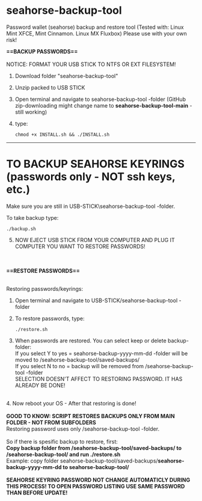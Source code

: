 # seahorse-backup-tool
Password wallet (seahorse) backup and restore tool (Tested with: Linux Mint XFCE, Mint Cinnamon. Linux MX Fluxbox)
Please use with your own risk!

<b> ==BACKUP PASSWORDS==</b><br><br>
NOTICE: FORMAT YOUR USB STICK TO NTFS OR EXT FILESYSTEM!

1. Download folder "seahorse-backup-tool"

2. Unzip packed to USB STICK

3. Open terminal and navigate to seahorse-backup-tool -folder (GitHub zip-downloading might change name to <b>seahorse-backup-tool-main</b> - still working)

4. type: <pre>```chmod +x INSTALL.sh && ./INSTALL.sh```</pre>

---------------------------------------------------------------------------------------------------------------------------------------------------------------------------------

# TO BACKUP SEAHORSE KEYRINGS (passwords only - NOT ssh keys, etc.)

Make sure you are still in USB-STICK\seahorse-backup-tool -folder.

To take backup type: <pre>```./backup.sh```</pre> 

5. NOW EJECT USB STICK FROM YOUR COMPUTER AND PLUG IT COMPUTER YOU WANT TO RESTORE PASSWORDS!
<br>
<br>
<b>==RESTORE PASSWORDS==</b><br>
<br>

Restoring passwords/keyrings:
		
1. Open terminal and navigate to USB-STICK/seahorse-backup-tool -folder

2. To restore passwords, type: <pre>```./restore.sh```</pre>

3. When passwords are restored. You can select keep or delete backup-folder:<br>
 If you select Y to yes = seahorse-backup-yyyy-mm-dd -folder will be moved to /seahorse-backup-tool/saved-backups/<br>
 If you select N to no =  backup will be removed from /seahorse-backup-tool -folder<br>
SELECTION DOESN'T AFFECT TO RESTORING PASSWORD. IT HAS ALREADY BE DONE!
<br>
4. Now reboot your OS - After that restoring is done!
<br><br>
<b>GOOD TO KNOW: SCRIPT RESTORES BACKUPS ONLY FROM MAIN FOLDER - NOT FROM SUBFOLDERS</b>
<br>
Restoring password uses only /seahorse-backup-tool -folder.<br><br>
So if there is spesific backup to restore, first: <br>
<b>Copy backup folder from /seahorse-backup-tool/saved-backups/ to /seahorse-backup-tool/ and run ./restore.sh</b><br>
Example: copy folder seahorse-backup-tool/saved-backups/<b>seahorse-backup-yyyy-mm-dd<b> to seahorse-backup-tool/
<br><br>
SEAHORSE KEYRING PASSWORD NOT CHANGE AUTOMATICLY DURING THIS PROCESS! TO OPEN PASSWORD LISTING USE SAME PASSWORD THAN BEFORE UPDATE!
